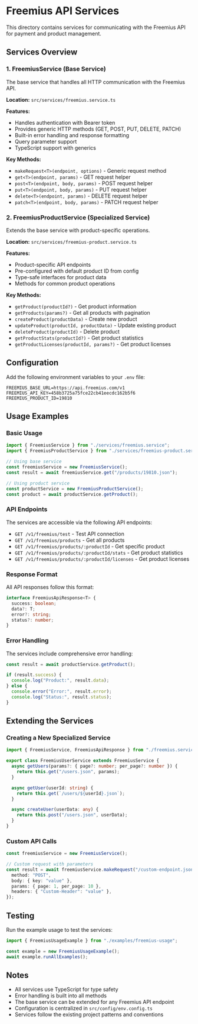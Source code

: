 # Freemius API Services

This directory contains services for communicating with the Freemius API for payment and product management.

## Services Overview

### 1. FreemiusService (Base Service)

The base service that handles all HTTP communication with the Freemius API.

**Location:** `src/services/freemius.service.ts`

**Features:**

- Handles authentication with Bearer token
- Provides generic HTTP methods (GET, POST, PUT, DELETE, PATCH)
- Built-in error handling and response formatting
- Query parameter support
- TypeScript support with generics

**Key Methods:**

- `makeRequest<T>(endpoint, options)` - Generic request method
- `get<T>(endpoint, params)` - GET request helper
- `post<T>(endpoint, body, params)` - POST request helper
- `put<T>(endpoint, body, params)` - PUT request helper
- `delete<T>(endpoint, params)` - DELETE request helper
- `patch<T>(endpoint, body, params)` - PATCH request helper

### 2. FreemiusProductService (Specialized Service)

Extends the base service with product-specific operations.

**Location:** `src/services/freemius-product.service.ts`

**Features:**

- Product-specific API endpoints
- Pre-configured with default product ID from config
- Type-safe interfaces for product data
- Methods for common product operations

**Key Methods:**

- `getProduct(productId?)` - Get product information
- `getProducts(params?)` - Get all products with pagination
- `createProduct(productData)` - Create new product
- `updateProduct(productId, productData)` - Update existing product
- `deleteProduct(productId)` - Delete product
- `getProductStats(productId?)` - Get product statistics
- `getProductLicenses(productId, params?)` - Get product licenses

## Configuration

Add the following environment variables to your `.env` file:

```env
FREEMIUS_BASE_URL=https://api.freemius.com/v1
FREEMIUS_API_KEY=458b3725a75fce22cb41eecdc162b5f6
FREEMIUS_PRODUCT_ID=19810
```

## Usage Examples

### Basic Usage

```typescript
import { FreemiusService } from "./services/freemius.service";
import { FreemiusProductService } from "./services/freemius-product.service";

// Using base service
const freemiusService = new FreemiusService();
const result = await freemiusService.get("/products/19810.json");

// Using product service
const productService = new FreemiusProductService();
const product = await productService.getProduct();
```

### API Endpoints

The services are accessible via the following API endpoints:

- `GET /v1/freemius/test` - Test API connection
- `GET /v1/freemius/products` - Get all products
- `GET /v1/freemius/products/:productId` - Get specific product
- `GET /v1/freemius/products/:productId/stats` - Get product statistics
- `GET /v1/freemius/products/:productId/licenses` - Get product licenses

### Response Format

All API responses follow this format:

```typescript
interface FreemiusApiResponse<T> {
  success: boolean;
  data?: T;
  error?: string;
  status?: number;
}
```

### Error Handling

The services include comprehensive error handling:

```typescript
const result = await productService.getProduct();

if (result.success) {
  console.log("Product:", result.data);
} else {
  console.error("Error:", result.error);
  console.log("Status:", result.status);
}
```

## Extending the Services

### Creating a New Specialized Service

```typescript
import { FreemiusService, FreemiusApiResponse } from "./freemius.service";

export class FreemiusUserService extends FreemiusService {
  async getUsers(params?: { page?: number; per_page?: number }) {
    return this.get("/users.json", params);
  }

  async getUser(userId: string) {
    return this.get(`/users/${userId}.json`);
  }

  async createUser(userData: any) {
    return this.post("/users.json", userData);
  }
}
```

### Custom API Calls

```typescript
const freemiusService = new FreemiusService();

// Custom request with parameters
const result = await freemiusService.makeRequest("/custom-endpoint.json", {
  method: "POST",
  body: { key: "value" },
  params: { page: 1, per_page: 10 },
  headers: { "Custom-Header": "value" },
});
```

## Testing

Run the example usage to test the services:

```typescript
import { FreemiusUsageExample } from "./examples/freemius-usage";

const example = new FreemiusUsageExample();
await example.runAllExamples();
```

## Notes

- All services use TypeScript for type safety
- Error handling is built into all methods
- The base service can be extended for any Freemius API endpoint
- Configuration is centralized in `src/config/env.config.ts`
- Services follow the existing project patterns and conventions
